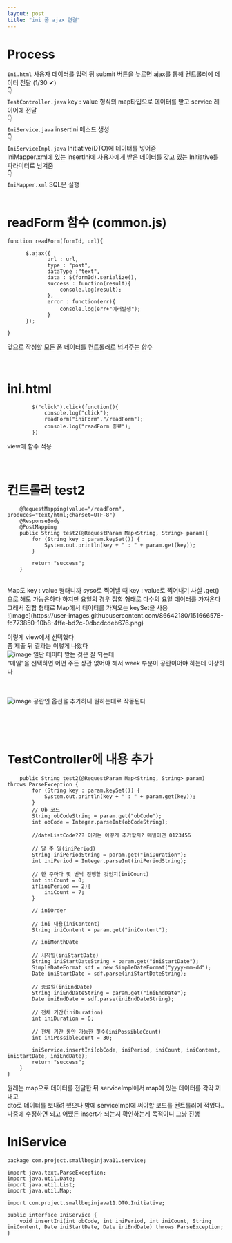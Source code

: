 ```yaml
---
layout: post
title: "ini 폼 ajax 연결"
---
```


# Process
`Ini.html` 사용자 데이터를 입력 뒤 submit 버튼을 누르면 ajax를 통해 컨트롤러에 데이터 전달 (1/30 ✔)  
👇  
`TestController.java` key : value 형식의 map타입으로 데이터를 받고 service 레이어에 전달  
👇  
`IniService.java` insertIni 메소드 생성  
👇  
`IniServiceImpl.java` Initiative(DTO)에 데이터를 넣어줌  
IniMapper.xml에 있는 insertIni에 사용자에게 받은 데이터를 갖고 있는 Initiative를 파라미터로 넘겨줌  
👇  
`IniMapper.xml` SQL문 실행  
<br>

# readForm 함수 (common.js)
```
function readForm(formId, url){

      $.ajax({
             url : url,
             type : "post",
             dataType :"text",
             data : $(formId).serialize(),
             success : function(result){
                 console.log(result);
             },
             error : function(err){
                 console.log(err+"에러발생");
             }
      });

}
```
앞으로 작성할 모든 폼 데이터를 컨트롤러로 넘겨주는 함수  

<br>

# ini.html
```
        $("click").click(function(){
            console.log("click");
            readForm("iniForm","/readForm");
            console.log("readForm 종료");
        })
```
view에 함수 적용  

<br>

# 컨트롤러 test2
```
    @RequestMapping(value="/readForm", produces="text/html;charset=UTF-8")
    @ResponseBody
    @PostMapping
    public String test2(@RequestParam Map<String, String> param){
        for (String key : param.keySet()) {
            System.out.println(key + " : " + param.get(key));
        }

        return "success";
    }
```
<br>
Map도 key : value 형태니까  
syso로 찍어낼 때 key : value로 찍어내기  
사실 .get()으로 해도 가능은하다  
하지만 요일의 경우 집합 형태로 다수의 요일 데이터를 가져온다  
그래서 집합 형태로 Map에서 데이터를 가져오는 keySet을 사용  

<br>
![image](https://user-images.githubusercontent.com/86642180/151666578-fc773850-10b8-4ffe-bd2c-0dbcdcdeb676.png)

이렇게 view에서 선택했다  
폼 제출 뒤 결과는 이렇게 나왔다  
![image](https://user-images.githubusercontent.com/86642180/151666587-6087f830-b314-4c45-913f-6c4697107412.png)
일단 데이터 받는 것은 잘 되는데  
"매일"을 선택하면 어떤 주든 상관 없어야 해서 week 부분이 공란이어야 하는데 이상하다  

<br><br>
![image](https://user-images.githubusercontent.com/86642180/151704957-a1e04a09-c4e1-45ac-95d4-b50ab980e2b7.png)
공란인 옵션을 추가하니 원하는대로 작동된다  

<br><br><br>
# TestController에 내용 추가
```
    public String test2(@RequestParam Map<String, String> param) throws ParseException {
        for (String key : param.keySet()) {
            System.out.println(key + " : " + param.get(key));
        }
        // Ob 코드
        String obCodeString = param.get("obCode");
        int obCode = Integer.parseInt(obCodeString);

        //dateListCode??? 이거는 어떻게 추가할지? 매일이면 0123456

        // 달 주 일(iniPeriod)
        String iniPeriodString = param.get("iniDuration");
        int iniPeriod = Integer.parseInt(iniPeriodString);

        // 한 주마다 몇 번씩 진행할 것인지(iniCount)
        int iniCount = 0;
        if(iniPeriod == 2){
            iniCount = 7;
        }

        // iniOrder

        // ini 내용(iniContent)
        String iniContent = param.get("iniContent");

        // iniMonthDate

        // 시작일(iniStartDate)
        String iniStartDateString = param.get("iniStartDate");
        SimpleDateFormat sdf = new SimpleDateFormat("yyyy-mm-dd");
        Date iniStartDate = sdf.parse(iniStartDateString);

        // 종료일(iniEndDate)
        String iniEndDateString = param.get("iniEndDate");
        Date iniEndDate = sdf.parse(iniEndDateString);

        // 전체 기간(iniDuration)
        int iniDuration = 6;

        // 전체 기간 동안 가능한 횟수(iniPossibleCount)
        int iniPossibleCount = 30;

        iniService.insertIni(obCode, iniPeriod, iniCount, iniContent, iniStartDate, iniEndDate);
        return "success";
    }
}
```
원래는 map으로 데이터를 전달한 뒤 serviceImpl에서 map에 있는 데이터를 각각 꺼내고  
dto로 데이터를 보내려 했으나 밤에 serviceImpl에 써야할 코드를 컨트롤러에 적었다..  
나중에 수정하면 되고 어쨌든 insert가 되는지 확인하는게 목적이니 그냥 진행  


# IniService
```
package com.project.smallbeginjava11.service;

import java.text.ParseException;
import java.util.Date;
import java.util.List;
import java.util.Map;

import com.project.smallbeginjava11.DTO.Initiative;

public interface IniService {
    void insertIni(int obCode, int iniPeriod, int iniCount, String iniContent, Date iniStartDate, Date iniEndDate) throws ParseException;
}
```
